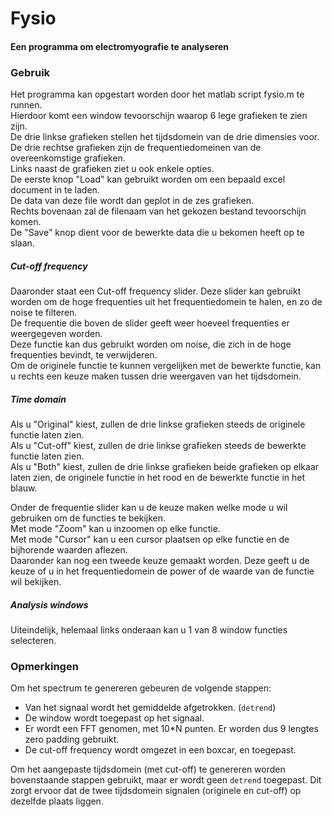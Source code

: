 # Fysio

#### Een programma om electromyografie te analyseren

### Gebruik

Het programma kan opgestart worden door het matlab script fysio.m te runnen.<br>
Hierdoor komt een window tevoorschijn waarop 6 lege grafieken te zien zijn.<br>
De drie linkse grafieken stellen het tijdsdomein van de drie dimensies voor.<br>
De drie rechtse grafieken zijn de frequentiedomeinen van de overeenkomstige grafieken.<br>
Links naast de grafieken ziet u ook enkele opties.<br>
De eerste knop "Load" kan gebruikt worden om een bepaald excel document in te laden.<br>
De data van deze file wordt dan geplot in de zes grafieken.<br>
Rechts bovenaan zal de filenaam van het gekozen bestand tevoorschijn komen.<br>
De "Save" knop dient voor de bewerkte data die u bekomen heeft op te slaan.

##### Cut-off frequency
Daaronder staat een Cut-off frequency slider. Deze slider kan gebruikt worden om de hoge frequenties uit het frequentiedomein te halen, en zo de noise te filteren.<br>
De frequentie die boven de slider geeft weer hoeveel frequenties er weergegeven worden.<br>
Deze functie kan dus gebruikt worden om noise, die zich in de hoge frequenties bevindt, te verwijderen.<br>
Om de originele functie te kunnen vergelijken met de bewerkte functie, kan u rechts een keuze maken tussen drie weergaven van het tijdsdomein.

##### Time domain
Als u "Original" kiest, zullen de drie linkse grafieken steeds de originele functie laten zien.<br>
Als u "Cut-off" kiest, zullen de drie linkse grafieken steeds de bewerkte functie laten zien.<br>
Als u "Both" kiest, zullen de drie linkse grafieken beide grafieken op elkaar laten zien, de originele functie in het rood en de bewerkte functie in het blauw.

Onder de frequentie slider kan u de keuze maken welke mode u wil gebruiken om de functies te bekijken.<br>
Met mode "Zoom" kan u inzoomen op elke functie.<br>
Met mode "Cursor" kan u een cursor plaatsen op elke functie en de bijhorende waarden aflezen.<br>
Daaronder kan nog een tweede keuze gemaakt worden. Deze geeft u de keuze of u in het frequentiedomein de power of de waarde van de functie wil bekijken.

##### Analysis windows
Uiteindelijk, helemaal links onderaan kan u 1 van 8 window functies selecteren.

### Opmerkingen

Om het spectrum te genereren gebeuren de volgende stappen:

  - Van het signaal wordt het gemiddelde afgetrokken. (`detrend`)
  - De window wordt toegepast op het signaal.
  - Er wordt een FFT genomen, met 10*N punten. Er worden dus 9 lengtes zero padding gebruikt.
  - De cut-off frequency wordt omgezet in een boxcar, en toegepast.

Om het aangepaste tijdsdomein (met cut-off) te genereren worden bovenstaande stappen gebruikt, maar er  wordt geen `detrend` toegepast. Dit zorgt ervoor dat de twee tijdsdomein signalen (originele en cut-off) op dezelfde plaats liggen.
